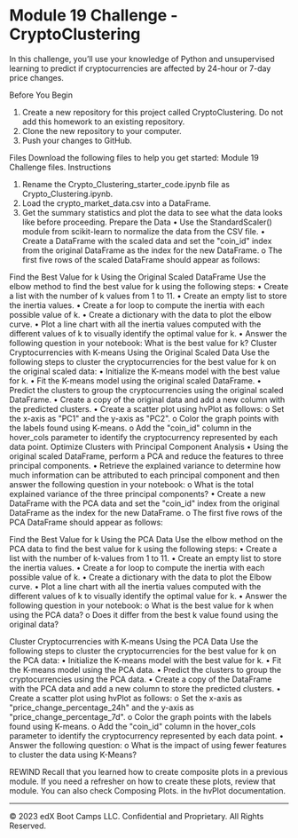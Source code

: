 #  Module 19 Challenge - CryptoClustering

In this challenge, you’ll use your knowledge of Python and unsupervised learning to predict if cryptocurrencies are affected by 24-hour or 7-day price changes.

Before You Begin
1.	Create a new repository for this project called CryptoClustering. Do not add this homework to an existing repository.
2.	Clone the new repository to your computer.
3.	Push your changes to GitHub.

Files
Download the following files to help you get started:
Module 19 Challenge files.
Instructions
1.	Rename the Crypto_Clustering_starter_code.ipynb file as Crypto_Clustering.ipynb.
2.	Load the crypto_market_data.csv into a DataFrame.
3.	Get the summary statistics and plot the data to see what the data looks like before proceeding.
Prepare the Data
•	Use the StandardScaler() module from scikit-learn to normalize the data from the CSV file.
•	Create a DataFrame with the scaled data and set the "coin_id" index from the original DataFrame as the index for the new DataFrame.
      o	 The first five rows of the scaled DataFrame should appear as follows:
 
Find the Best Value for k Using the Original Scaled DataFrame
Use the elbow method to find the best value for k using the following steps:
•	Create a list with the number of k values from 1 to 11.
•	Create an empty list to store the inertia values.
•	Create a for loop to compute the inertia with each possible value of k.
•	Create a dictionary with the data to plot the elbow curve.
•	Plot a line chart with all the inertia values computed with the different values of k to visually identify the optimal value for k.
•	Answer the following question in your notebook: What is the best value for k?
Cluster Cryptocurrencies with K-means Using the Original Scaled Data
Use the following steps to cluster the cryptocurrencies for the best value for k on the original scaled data:
•	Initialize the K-means model with the best value for k.
•	Fit the K-means model using the original scaled DataFrame.
•	Predict the clusters to group the cryptocurrencies using the original scaled DataFrame.
•	Create a copy of the original data and add a new column with the predicted clusters.
•	Create a scatter plot using hvPlot as follows:
      o	 Set the x-axis as "PC1" and the y-axis as "PC2".
      o	 Color the graph points with the labels found using K-means.
      o	 Add the "coin_id" column in the hover_cols parameter to identify the cryptocurrency represented by each data point.
Optimize Clusters with Principal Component Analysis
•	Using the original scaled DataFrame, perform a PCA and reduce the features to three principal components.
•	Retrieve the explained variance to determine how much information can be attributed to each principal component and then answer the following question in your notebook:
      o	 What is the total explained variance of the three principal components?
•	Create a new DataFrame with the PCA data and set the "coin_id" index from the original DataFrame as the index for the new DataFrame.
      o	 The first five rows of the PCA DataFrame should appear as follows:
 
Find the Best Value for k Using the PCA Data
Use the elbow method on the PCA data to find the best value for k using the following steps:
•	Create a list with the number of k-values from 1 to 11.
•	Create an empty list to store the inertia values.
•	Create a for loop to compute the inertia with each possible value of k.
•	Create a dictionary with the data to plot the Elbow curve.
•	Plot a line chart with all the inertia values computed with the different values of k to visually identify the optimal value for k.
•	Answer the following question in your notebook:
      o	 What is the best value for k when using the PCA data?
      o	 Does it differ from the best k value found using the original data?

Cluster Cryptocurrencies with K-means Using the PCA Data
Use the following steps to cluster the cryptocurrencies for the best value for k on the PCA data:
•	Initialize the K-means model with the best value for k.
•	Fit the K-means model using the PCA data.
•	Predict the clusters to group the cryptocurrencies using the PCA data.
•	Create a copy of the DataFrame with the PCA data and add a new column to store the predicted clusters.
•	Create a scatter plot using hvPlot as follows:
      o  Set the x-axis as "price_change_percentage_24h" and the y-axis as "price_change_percentage_7d".
      o	 Color the graph points with the labels found using K-means.
      o	 Add the "coin_id" column in the hover_cols parameter to identify the cryptocurrency represented by each data point.
•	Answer the following question:
      o	 What is the impact of using fewer features to cluster the data using K-Means?

REWIND
Recall that you learned how to create composite plots in a previous module. If you need a refresher on how to create these plots, review that module. You can also check Composing Plots. in the hvPlot documentation.


- - - - - - - -- 

© 2023 edX Boot Camps LLC. Confidential and Proprietary. All Rights Reserved.